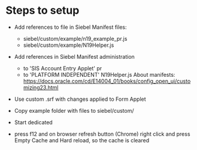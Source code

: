 # Steps to setup
* Add references to file in Siebel Manifest files:
	* siebel/custom/example/n19_example_pr.js
	* siebel/custom/example/N19Helper.js

* Add references in Siebel Manifest administration
	* to 'SIS Account Entry Applet' pr
	* to 'PLATFORM INDEPENDENT' N19Helper.js
About manifests: https://docs.oracle.com/cd/E14004_01/books/config_open_ui/customizing23.html
	
* Use custom .srf with changes applied to Form Applet
* Copy example folder with files to siebel/custom/
* Start dedicated
* press f12 and on browser refresh button (Chrome) right click and press Empty Cache and Hard reload, so the cache is cleared
